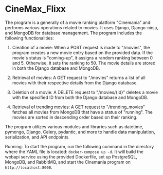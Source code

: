 # CineMax_Flixx
The program is a generally of a movie ranking platform "Cinemania" and performs various operations related to movies. It uses Django, Django-ninja, and MongoDB for database management. The program includes the following functionalities:

1. Creation of a movie: When a POST request is made to "/movies", the program creates a new movie entry based on the provided data. If the movie's status is "coming-up", it assigns a random ranking between 0 and 5. Otherwise, it sets the ranking to 50. The movie details are stored in both the Django database and MongoDB.

2. Retrieval of movies: A GET request to "/movies" returns a list of all movies with their respective details from the Django database.

3. Deletion of a movie: A DELETE request to "/movies/{id}" deletes a movie with the specified ID from both the Django database and MongoDB.

4. Retrieval of trending movies: A GET request to "/trending_movies" fetches all movies from MongoDB that have a status of "running". The movies are sorted in descending order based on their ranking.

The program utilizes various modules and libraries such as datetime, pymongo, Django, Celery, pydantic, and more to handle data manipulation, serialization, and API endpoints.

Running:
To start the program, run the following command in the directory where the YAML file is located: `docker-compose up -d`. It will build the webapi service using the provided Dockerfile, set up PostgreSQL, MongoDB, and RabbitMQ, and start the Cinemania program on `http://localhost:8000`.
